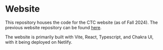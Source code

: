 # Website

This repository houses the code for the CTC website (as of Fall 2024). The previous website repository can be found [here](https://github.com/ctc-uci/commit-the-change-website).

The website is primarily built with Vite, React, Typescript, and Chakra UI, with it being deployed on Netlify.
